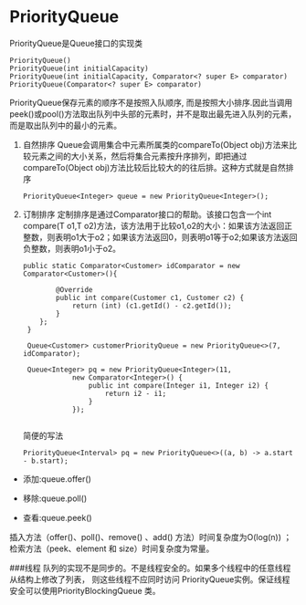 # PriorityQueue
PriorityQueue是Queue接口的实现类

```
PriorityQueue()
PriorityQueue(int initialCapacity)
PriorityQueue(int initialCapacity, Comparator<? super E> comparator)
PriorityQueue(Comparator<? super E> comparator)

```
PriorityQueue保存元素的顺序不是按照入队顺序, 而是按照大小排序.因此当调用peek()或pool()方法取出队列中头部的元素时，并不是取出最先进入队列的元素，而是取出队列中的最小的元素。

1. 自然排序
Queue会调用集合中元素所属类的compareTo(Object obj)方法来比较元素之间的大小关系，然后将集合元素按升序排列，即把通过compareTo(Object obj)方法比较后比较大的的往后排。这种方式就是自然排序

	```
	PriorityQueue<Integer> queue = new PriorityQueue<Integer>();
	```

2. 订制排序
定制排序是通过Comparator接口的帮助。该接口包含一个int compare(T o1,T o2)方法，该方法用于比较o1,o2的大小：如果该方法返回正整数，则表明o1大于o2；如果该方法返回0，则表明o1等于o2;如果该方法返回负整数，则表明o1小于o2。

	```
	public static Comparator<Customer> idComparator = new Comparator<Customer>(){
	 
	        @Override
	        public int compare(Customer c1, Customer c2) {
	            return (int) (c1.getId() - c2.getId());
	        }
	    };
	 }
	 
	 Queue<Customer> customerPriorityQueue = new PriorityQueue<>(7, idComparator);
	 
	 Queue<Integer> pq = new PriorityQueue<Integer>(11,
                new Comparator<Integer>() {
                    public int compare(Integer i1, Integer i2) {
                        return i2 - i1;
                    }
                });
	 
	```
	简便的写法
	```
	PriorityQueue<Interval> pq = new PriorityQueue<>((a, b) -> a.start - b.start);
	```


- 添加:queue.offer()

- 移除:queue.poll()

- 查看:queue.peek()

插入方法（offer()、poll()、remove() 、add() 方法）时间复杂度为O(log(n)) ；
检索方法（peek、element 和 size）时间复杂度为常量。

###线程
队列的实现不是同步的。不是线程安全的。如果多个线程中的任意线程从结构上修改了列表， 则这些线程不应同时访问 PriorityQueue实例。保证线程安全可以使用PriorityBlockingQueue 类。


